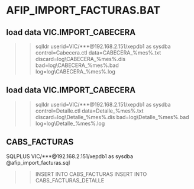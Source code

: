 # AFIP_IMPORT_FACTURAS.BAT


## load data VIC.IMPORT_CABECERA
>> sqlldr userid=VIC/***@192.168.2.151/xepdb1 as sysdba control=Cabecera.ctl data=CABECERA_%mes%.txt discard=log\CABECERA_%mes%.dis bad=log\CABECERA_%mes%.bad log=log\CABECERA_%mes%.log 


## load data VIC.IMPORT_CABECERA
>> sqlldr userid=VIC/***@192.168.2.151/xepdb1 as sysdba control=Detalle.ctl data=Detalle_%mes%.txt discard=log\Detalle_%mes%.dis bad=log\Detalle_%mes%.bad log=log\Detalle_%mes%.log


## CABS_FACTURAS 
SQLPLUS VIC/***@192.168.2.151/xepdb1 as sysdba @afip_import_facturas.sql

>> INSERT INTO CABS_FACTURAS 
>> INSERT INTO CABS_FACTURAS_DETALLE 
